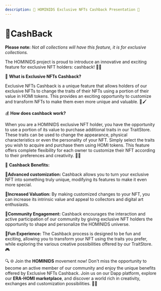 ```yaml
---
description: 🌟 HOMINIDS Exclusive NFTs Cashback Presentation 🌟
---
```


# 🔹CashBack

&#x20;            **Please note:** _Not all collections will have this feature, it is for exclusive collections._

The HOMINIDS project is proud to introduce an innovative and exciting feature for exclusive NFT holders: cashback! 🎉🔥



&#x20;                                       🎁 **What is Exclusive NFTs Cashback?**&#x20;

Exclusive NFTs Cashback is a unique feature that allows holders of our exclusive NFTs to change the traits of their NFTs using a portion of their value in HOMI tokens. This provides an exciting opportunity to customize and transform NFTs to make them even more unique and valuable. 💎🖌️



&#x20;                                               💰 **How does cashback work?**&#x20;

When you are a HOMINIDS exclusive NFT holder, you have the opportunity to use a portion of its value to purchase additional traits in our TraitStore. These traits can be used to change the appearance, physical characteristics or even the personality of your NFT. Simply select the traits you wish to acquire and purchase them using HOMI tokens. This feature offers complete flexibility for each owner to customize their NFT according to their preferences and creativity. 🎨✨



&#x20;                                                         🔄 **Cashback Benefits:**

🔹**Advanced customization:** Cashback allows you to turn your exclusive NFT into something truly unique, modifying its features to make it even more special.&#x20;

🔹**Increased Valuation:** By making customized changes to your NFT, you can increase its intrinsic value and appeal to collectors and digital art enthusiasts.&#x20;

🔹**Community Engagement:** Cashback encourages the interaction and active participation of our community by giving exclusive NFT holders the opportunity to shape and personalize the HOMINIDS universe.&#x20;

🔹**Fun Experience:** The Cashback process is designed to be fun and exciting, allowing you to transform your NFT using the traits you prefer, while exploring the various creative possibilities offered by our TraitStore. 🎮



🔍 🌐 Join the **HOMINIDS** movement now! Don't miss the opportunity to become an active member of our community and enjoy the unique benefits offered by Exclusive NFTs Cashback. Join us on our Dapp platform, explore our **ERA-HOMI marketplace**, and discover a world rich in creativity, exchanges and customization possibilities. 🚀🌈
